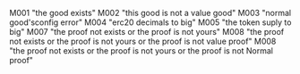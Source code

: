 M001 "the good exists"
M002 "this good is not a value good"
M003 "normal good'sconfig error"
M004 "erc20 decimals to big"
M005 "the token suply to big"
M007 "the proof not exists or the proof is not yours"
M008 "the proof not exists or the proof is not yours or the proof is not value proof"
M008 "the proof not exists or the proof is not yours or the proof is not Normal proof"
